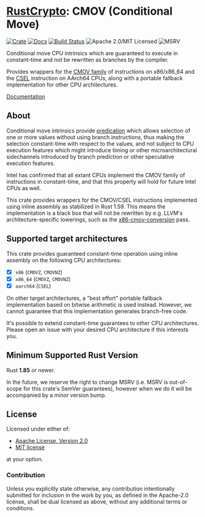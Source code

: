 # [RustCrypto]: CMOV (Conditional Move)

[![Crate][crate-image]][crate-link]
[![Docs][docs-image]][docs-link]
[![Build Status][build-image]][build-link]
![Apache 2.0/MIT Licensed][license-image]
![MSRV][msrv-image]

Conditional move CPU intrinsics which are guaranteed to execute in
constant-time and not be rewritten as branches by the compiler.

Provides wrappers for the [CMOV family] of instructions on x86/x86_64 and
the [CSEL] instruction on AArch64 CPUs, along with a portable fallback
implementation for other CPU architectures.

[Documentation][docs-link]

## About

Conditional move intrinsics provide [predication] which allows selection
of one or more values without using branch instructions, thus making the
selection constant-time with respect to the values, and not subject to CPU
execution features which might introduce timing or other microarchitectural
sidechannels introduced by branch prediction or other speculative execution
features.

Intel has confirmed that all extant CPUs implement the CMOV family of
instructions in constant-time, and that this property will hold for future
Intel CPUs as well.

This crate provides wrappers for the CMOV/CSEL instructions implemented using
inline assembly as stabilized in Rust 1.59. This means the implementation
is a black box that will not be rewritten by e.g. LLVM's architecture-specific
lowerings, such as the [x86-cmov-conversion] pass.

## Supported target architectures

This crate provides guaranteed constant-time operation using inline assembly
on the following CPU architectures:

- [x] `x86` (`CMOVZ`, `CMOVNZ`)
- [x] `x86_64` (`CMOVZ`, `CMOVNZ`)
- [x] `aarch64` (`CSEL`)

On other target architectures, a "best effort" portable fallback implementation
based on bitwise arithmetic is used instead. However, we cannot guarantee that
this implementation generates branch-free code.

It's possible to extend constant-time guarantees to other CPU  architectures.
Please open an issue with your desired CPU architecture if this interests you.

## Minimum Supported Rust Version

Rust **1.85** or newer.

In the future, we reserve the right to change MSRV (i.e. MSRV is out-of-scope
for this crate's SemVer guarantees), however when we do it will be accompanied by
a minor version bump.

## License

Licensed under either of:

* [Apache License, Version 2.0](http://www.apache.org/licenses/LICENSE-2.0)
* [MIT license](http://opensource.org/licenses/MIT)

at your option.

### Contribution

Unless you explicitly state otherwise, any contribution intentionally submitted
for inclusion in the work by you, as defined in the Apache-2.0 license, shall be
dual licensed as above, without any additional terms or conditions.

[//]: # (badges)

[crate-image]: https://img.shields.io/crates/v/cmov.svg
[crate-link]: https://crates.io/crates/cmov
[docs-image]: https://docs.rs/cmov/badge.svg
[docs-link]: https://docs.rs/cmov/
[license-image]: https://img.shields.io/badge/license-Apache2.0/MIT-blue.svg
[msrv-image]: https://img.shields.io/badge/rustc-1.85+-blue.svg
[build-image]: https://github.com/RustCrypto/utils/actions/workflows/cmov.yml/badge.svg?branch=master
[build-link]: https://github.com/RustCrypto/utils/actions/workflows/cmov.yml?query=branch:master

[//]: # (general links)

[RustCrypto]: https://github.com/RustCrypto
[CMOV family]: https://www.jaist.ac.jp/iscenter-new/mpc/altix/altixdata/opt/intel/vtune/doc/users_guide/mergedProjects/analyzer_ec/mergedProjects/reference_olh/mergedProjects/instructions/instruct32_hh/vc35.htm
[CSEL]: https://developer.arm.com/documentation/dui0802/b/CSEL
[predication]: https://en.wikipedia.org/wiki/Predication_(computer_architecture)
[x86-cmov-conversion]: https://dsprenkels.com/cmov-conversion.html
